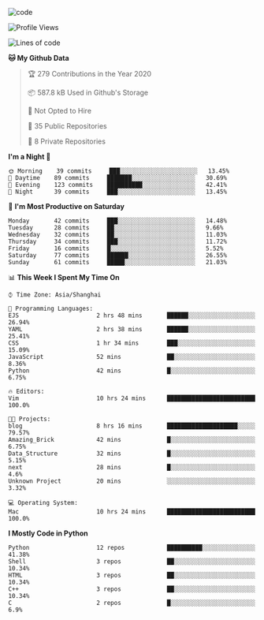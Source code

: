 
<!--
**liuyaanng/liuyaanng** is a ✨ _special_ ✨ repository because its `README.md` (this file) appears on your GitHub profile.

Here are some ideas to get you started:

- 🔭 I’m currently working on ...
- 🌱 I’m currently learning ...
- 👯 I’m looking to collaborate on ...
- 🤔 I’m looking for help with ...
- 💬 Ask me about ...
- 📫 How to reach me: ...
- 😄 Pronouns: ...
- ⚡ Fun fact: ...
-->


![code](https://cdn.jsdelivr.net/gh/liuyaanng/liuyaanng@1.0/code.gif) 

<!--START_SECTION:waka-->
![Profile Views](http://img.shields.io/badge/Profile%20Views-3-blue)

![Lines of code](https://img.shields.io/badge/From%20Hello%20World%20I%27ve%20Written-1.4%20million%20lines%20of%20code-blue)

**🐱 My Github Data** 

> 🏆 279 Contributions in the Year 2020
 > 
> 📦 587.8 kB Used in Github's Storage 
 > 
> 🚫 Not Opted to Hire
 > 
> 📜 35 Public Repositories 
 > 
> 🔑 8 Private Repositories  
 > 
**I'm a Night 🦉** 

```text
🌞 Morning    39 commits     ███░░░░░░░░░░░░░░░░░░░░░░   13.45% 
🌆 Daytime    89 commits     ███████░░░░░░░░░░░░░░░░░░   30.69% 
🌃 Evening    123 commits    ██████████░░░░░░░░░░░░░░░   42.41% 
🌙 Night      39 commits     ███░░░░░░░░░░░░░░░░░░░░░░   13.45%

```
📅 **I'm Most Productive on Saturday** 

```text
Monday       42 commits     ███░░░░░░░░░░░░░░░░░░░░░░   14.48% 
Tuesday      28 commits     ██░░░░░░░░░░░░░░░░░░░░░░░   9.66% 
Wednesday    32 commits     ██░░░░░░░░░░░░░░░░░░░░░░░   11.03% 
Thursday     34 commits     ███░░░░░░░░░░░░░░░░░░░░░░   11.72% 
Friday       16 commits     █░░░░░░░░░░░░░░░░░░░░░░░░   5.52% 
Saturday     77 commits     ██████░░░░░░░░░░░░░░░░░░░   26.55% 
Sunday       61 commits     █████░░░░░░░░░░░░░░░░░░░░   21.03%

```


📊 **This Week I Spent My Time On** 

```text
⌚︎ Time Zone: Asia/Shanghai

💬 Programming Languages: 
EJS                      2 hrs 48 mins       ██████░░░░░░░░░░░░░░░░░░░   26.94% 
YAML                     2 hrs 38 mins       ██████░░░░░░░░░░░░░░░░░░░   25.41% 
CSS                      1 hr 34 mins        ███░░░░░░░░░░░░░░░░░░░░░░   15.09% 
JavaScript               52 mins             ██░░░░░░░░░░░░░░░░░░░░░░░   8.36% 
Python                   42 mins             █░░░░░░░░░░░░░░░░░░░░░░░░   6.75%

🔥 Editors: 
Vim                      10 hrs 24 mins      █████████████████████████   100.0%

🐱‍💻 Projects: 
blog                     8 hrs 16 mins       ████████████████████░░░░░   79.57% 
Amazing_Brick            42 mins             █░░░░░░░░░░░░░░░░░░░░░░░░   6.75% 
Data_Structure           32 mins             █░░░░░░░░░░░░░░░░░░░░░░░░   5.15% 
next                     28 mins             █░░░░░░░░░░░░░░░░░░░░░░░░   4.6% 
Unknown Project          20 mins             ░░░░░░░░░░░░░░░░░░░░░░░░░   3.32%

💻 Operating System: 
Mac                      10 hrs 24 mins      █████████████████████████   100.0%

```

**I Mostly Code in Python** 

```text
Python                   12 repos            ██████████░░░░░░░░░░░░░░░   41.38% 
Shell                    3 repos             ██░░░░░░░░░░░░░░░░░░░░░░░   10.34% 
HTML                     3 repos             ██░░░░░░░░░░░░░░░░░░░░░░░   10.34% 
C++                      3 repos             ██░░░░░░░░░░░░░░░░░░░░░░░   10.34% 
C                        2 repos             █░░░░░░░░░░░░░░░░░░░░░░░░   6.9%

```



<!--END_SECTION:waka-->
